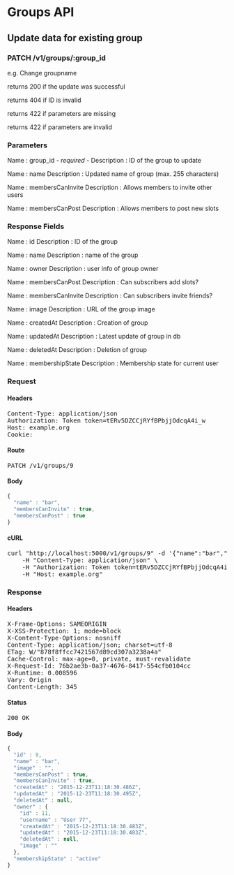 # Groups API

## Update data for existing group

### PATCH /v1/groups/:group_id

e.g. Change groupname

returns 200 if the update was successful

returns 404 if ID is invalid

returns 422 if parameters are missing

returns 422 if parameters are invalid

### Parameters

Name : group_id *- required -*
Description : ID of the group to update

Name : name
Description : Updated name of group (max. 255 characters)

Name : membersCanInvite
Description : Allows members to invite other users

Name : membersCanPost
Description : Allows members to post new slots


### Response Fields

Name : id
Description : ID of the group

Name : name
Description : name of the group

Name : owner
Description : user info of group owner

Name : membersCanPost
Description : Can subscribers add slots?

Name : membersCanInvite
Description : Can subscribers invite friends?

Name : image
Description : URL of the group image

Name : createdAt
Description : Creation of group

Name : updatedAt
Description : Latest update of group in db

Name : deletedAt
Description : Deletion of group

Name : membershipState
Description : Membership state for current user

### Request

#### Headers

<pre>Content-Type: application/json
Authorization: Token token=tERv5DZCCjRYfBPbjjOdcqA4i_w
Host: example.org
Cookie: </pre>

#### Route

<pre>PATCH /v1/groups/9</pre>

#### Body
```javascript
{
  "name" : "bar",
  "membersCanInvite" : true,
  "membersCanPost" : true
}
```


#### cURL

<pre class="request">curl &quot;http://localhost:5000/v1/groups/9&quot; -d &#39;{&quot;name&quot;:&quot;bar&quot;,&quot;membersCanInvite&quot;:true,&quot;membersCanPost&quot;:true}&#39; -X PATCH \
	-H &quot;Content-Type: application/json&quot; \
	-H &quot;Authorization: Token token=tERv5DZCCjRYfBPbjjOdcqA4i_w&quot; \
	-H &quot;Host: example.org&quot;</pre>

### Response

#### Headers

<pre>X-Frame-Options: SAMEORIGIN
X-XSS-Protection: 1; mode=block
X-Content-Type-Options: nosniff
Content-Type: application/json; charset=utf-8
ETag: W/&quot;878f8ffcc7421567d89cd307a3238a4a&quot;
Cache-Control: max-age=0, private, must-revalidate
X-Request-Id: 76b2ae3b-0a37-4676-8417-554cfb0104cc
X-Runtime: 0.008596
Vary: Origin
Content-Length: 345</pre>

#### Status

<pre>200 OK</pre>

#### Body

```javascript
{
  "id" : 9,
  "name" : "bar",
  "image" : "",
  "membersCanPost" : true,
  "membersCanInvite" : true,
  "createdAt" : "2015-12-23T11:18:30.486Z",
  "updatedAt" : "2015-12-23T11:18:30.495Z",
  "deletedAt" : null,
  "owner" : {
    "id" : 11,
    "username" : "User 77",
    "createdAt" : "2015-12-23T11:18:30.483Z",
    "updatedAt" : "2015-12-23T11:18:30.483Z",
    "deletedAt" : null,
    "image" : ""
  },
  "membershipState" : "active"
}
```
